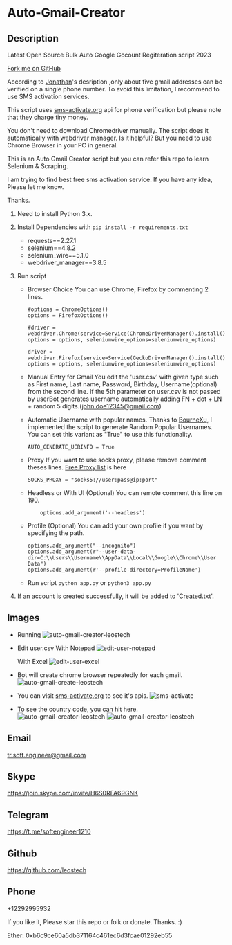 # Auto-Gmail-Creator

## Description
Latest Open Source Bulk Auto Google Gccount Regiteration script 2023

<a class="github-fork-ribbon right-top" href="https://github.com/leostech/Auto-Gmail-Creator/fork" data-ribbon="Fork me on GitHub" title="Fork me on GitHub">Fork me on GitHub</a>

According to [Jonathan](https://www.quora.com/profile/Jonathan-Elder)'s desription ,only about five gmail addresses can be verified on a single phone number. To avoid this limitation, I recommend to use SMS activation services.

This script uses [sms-activate.org](https://sms-activate.org) api for phone verification but please note that they charge tiny money.

You don't need to download Chromedriver manually. The script does it automatically with webdriver manager. Is it helpful? But you need to use Chrome Browser in your PC in general.

This is an Auto Gmail Creator script but you can refer this repo to learn Selenium & Scraping.

I am trying to find best free sms activation service. If you have any idea, Please let me know.

Thanks.

1. Need to install Python 3.x.
2. Install Dependencies with ```pip install -r requirements.txt```
    - requests==2.27.1
    - selenium==4.8.2
    - selenium_wire==5.1.0
    - webdriver_manager==3.8.5
3. Run script 
    - Browser Choice
        You can use Chrome, Firefox by commenting 2 lines.
        ```
        #options = ChromeOptions()
        options = FirefoxOptions()

        #driver = webdriver.Chrome(service=Service(ChromeDriverManager().install()), options = options, seleniumwire_options=seleniumwire_options)

        driver = webdriver.Firefox(service=Service(GeckoDriverManager().install()), options = options, seleniumwire_options=seleniumwire_options)
    
        ```
    - Manual Entry for Gmail
        You edit the 'user.csv' with given type such as First name, Last name, Password, Birthday, Username(optional) from the second line.
        If the 5th parameter on user.csv is not passed by userBot generates username automatically adding FN + dot + LN + random 5 digits.(john.doe12345@gmail.com)
    - Automatic Username with popular names.
        Thanks to [BourneXu](https://github.com/BourneXu/AutoCreateGmailAccount), I implemented the script to generate Random Popular Usernames.
        You can set this variant as "True" to use this functionality.
        ```
        AUTO_GENERATE_UERINFO = True
        ```
    - Proxy
        If you want to use socks proxy, please remove comment theses lines.
        [Free Proxy list](http://free-proxy.cz/en/proxylist/country/all/socks5/ping/all/2) is here
        ```
        SOCKS_PROXY = "socks5://user:pass@ip:port"
        ```

    - Headless or With UI (Optional)
        You can remote comment this line on 190.
        ```
            options.add_argument('--headless')
        ```

    - Profile (Optional)
        You can add your own profile if you want by specifying the path.
        ```
        options.add_argument("--incognito")
        options.add_argument(r"--user-data-dir=C:\\Users\\Username\\AppData\\Local\\Google\\Chrome\\User Data")
        options.add_argument(r'--profile-directory=ProfileName')
        ```
    - Run script 
        ```python app.py``` or ```python3 app.py```

3. If an account is created successfully, it will be added to 'Created.txt'.

## Images
- Running
    ![auto-gmail-creator-leostech](./data/images/auto-gmail-creator-leostech.jpg)

- Edit user.csv
    With Notepad
    ![edit-user-notepad](./data/images/user-notepad-leostech.jpg)

    With Excel
    ![edit-user-excel](./data/images/user-excel-leostech.jpg)

- Bot will create chrome browser repeatedly for each gmail.
    ![auto-gmail-create-leostech](./data/images/gmail-create-leostech.jpg)

- You can visit [sms-activate.org](https://sms-activate.org) to see it's apis.
    ![sms-activate](./data/images/sms-leostech.jpg)

- To see the country code, you can hit here.
    ![auto-gmail-creator-leostech](./data/images/country-code-leostech.jpg)
    ![auto-gmail-creator-leostech](./data/images/country-table-leostech.jpg)

## Email

tr.soft.engineer@gmail.com

## Skype

https://join.skype.com/invite/H6S0RFA69GNK

## Telegram

https://t.me/softengineer1210

## Github

https://github.com/leostech

## Phone

+12292995932

If you like it, Please star this repo or folk or donate. Thanks. :)

Ether: 0xb6c9ce60a5db371164c461ec6d3fcae01292eb55

